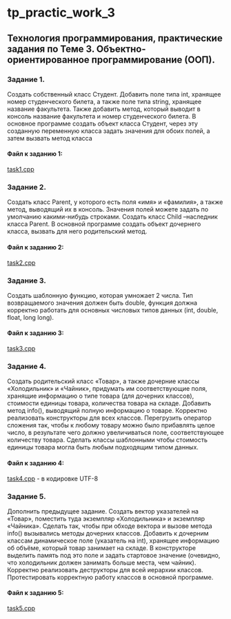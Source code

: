 # tp_practic_work_3
## Технология программирования, практические задания по Теме 3. Объектно-ориентированное программирование (ООП).

### Задание 1.
Создать собственный класс Студент. Добавить поле типа int, хранящее номер студенческого билета, а также поле типа string, хранящее название факультета. Также добавить метод, который выводит в консоль название факультета и номер студенческого билета. В основное программе создать объект класса Студент, через эту созданную переменную класса задать значения для обоих полей, а затем вызвать метод класса
#### Файл к заданию 1: 
[task1.cpp](https://github.com/s-getmanov/tp_practic_work_3/blob/main/task1.cpp)

### Задание 2.
Создать класс Parent, у которого есть поля «имя» и «фамилия», а также метод, выводящий их в консоль. Значения полей можете задать по умолчанию какими-нибудь строками. Создать класс Child –наследник класса Parent. В основной программе создать объект дочернего класса, вызвать для него родительский метод.
#### Файл к заданию 2: 
[task2.cpp](https://github.com/s-getmanov/tp_practic_work_3/blob/main/task2.cpp)

### Задание 3.
Создать шаблонную функцию, которая умножает 2 числа. Тип возвращаемого значения должен быть double, функция должна корректно работать для основных числовых типов данных (int, double, float, long long).
####  Файл к заданию 3: 
[task3.cpp](https://github.com/s-getmanov/tp_practic_work_3/blob/main/task3.cpp)

### Задание 4.
Создать родительский класс «Товар», а также дочерние классы «Холодильник» и «Чайник», придумать им соответствующие поля, хранящие информацию о типе товара (для дочерних классов), стоимости единицы товара, количества товара на складе. Добавить метод info(), выводящий полную информацию о товаре. Корректно реализовать конструкторы для всех классов. Перегрузить оператор сложения так, чтобы к любому товару можно было прибавлять целое число, в результате чего должно увеличиваться поле, соответствующее количеству товара. Сделать классы шаблонными чтобы стоимость единицы товара могла быть любым подходящим типом данных.
####  Файл к заданию 4: 
[task4.cpp](https://github.com/s-getmanov/tp_practic_work_3/blob/main/task4.cpp) - в кодировке UTF-8 <br>


### Задание 5.
Дополнить предыдущее задание. Создать вектор указателей на «Товар», поместить туда экземпляр «Холодильника» и экземпляр «Чайника». Сделать так, чтобы при обходе вектора и вызове метода info() вызывались методы дочерних классов. Добавить к дочерним классам динамическое поле (указатель на int), хранящее информацию об объёме, который товар занимает на складе. В конструкторе выделить память под это поле и задать стартовое значение (очевидно, что холодильник должен занимать больше места, чем чайник). Корректно реализовать деструкторы для всей иерархии классов. Протестировать корректную работу классов в основной программе.
####  Файл к заданию 5: 
[task5.cpp](https://github.com/s-getmanov/tp_practic_work_3/blob/main/task5.cpp)


